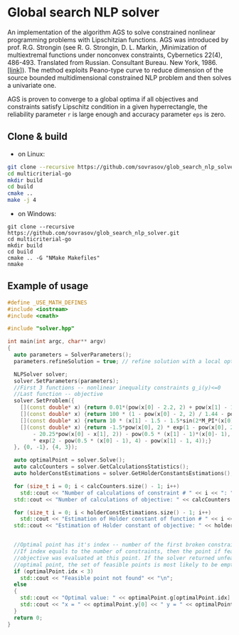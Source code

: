 # Global search NLP solver

An implementation of the algorithm AGS to solve constrained nonlinear programming problems with Lipschitzian functions. AGS was introduced by prof. R.G. Strongin (see R. G. Strongin, D. L. Markin, ,Minimization of multiextremal functions under nonconvex constraints, Cybernetics 22(4), 486-493. Translated from Russian. Consultant Bureau. New York, 1986. [[link]][paper]). The method exploits Peano-type curve to reduce dimension of the source bounded multidimensional constrained NLP problem and then solves a univariate one.

AGS is proven to converge to a global optima if all objectives and constraints satisfy Lipschitz condition in a given hyperrectangle, the reliability parameter `r` is large enough and accuracy parameter `eps` is zero.

## Clone & build
- on Linux:
```bash
git clone --recursive https://github.com/sovrasov/glob_search_nlp_solver.git
cd multicriterial-go
mkdir build
cd build
cmake ..
make -j 4
```
- on Windows:
```batch
git clone --recursive https://github.com/sovrasov/glob_search_nlp_solver.git
cd multicriterial-go
mkdir build
cd build
cmake .. -G "NMake Makefiles"
nmake
```
[paper]: https://www.tandfonline.com/doi/abs/10.1080/17442508908833568?journalCode=gssr19

## Example of usage
```C++
#define _USE_MATH_DEFINES
#include <iostream>
#include <cmath>

#include "solver.hpp"

int main(int argc, char** argv)
{
  auto parameters = SolverParameters();
  parameters.refineSolution = true; // refine solution with a local optimizer

  NLPSolver solver;
  solver.SetParameters(parameters);
  //First 3 functions -- nonlinear inequality constraints g_i(y)<=0
  //Last function -- objective
  solver.SetProblem({
    [](const double* x) {return 0.01*(pow(x[0] - 2.2, 2) + pow(x[1] - 1.2, 2) - 2.25);},
    [](const double* x) {return 100 * (1 - pow(x[0] - 2, 2) / 1.44 - pow(0.5*x[1], 2));},
    [](const double* x) {return 10 * (x[1] - 1.5 - 1.5*sin(2*M_PI*(x[0] - 1.75)));},
    [](const double* x) {return -1.5*pow(x[0], 2) * exp(1 - pow(x[0], 2)
        - 20.25*pow(x[0] - x[1], 2)) - pow(0.5 * (x[1] - 1)*(x[0]- 1), 4)
        * exp(2 - pow(0.5 * (x[0] - 1), 4) - pow(x[1] - 1, 4));}
  }, {0, -1}, {4, 3});

  auto optimalPoint = solver.Solve();
  auto calcCounters = solver.GetCalculationsStatistics();
  auto holderConstEstimations = solver.GetHolderConstantsEstimations();

  for (size_t i = 0; i < calcCounters.size() - 1; i++)
    std::cout << "Number of calculations of constraint # " << i << ": " << calcCounters[i] << "\n";
  std::cout << "Number of calculations of objective: " << calcCounters.back() << "\n";

  for (size_t i = 0; i < holderConstEstimations.size() - 1; i++)
    std::cout << "Estimation of Holder constant of function # " << i << ": " << holderConstEstimations[i] << "\n";
  std::cout << "Estimation of Holder constant of objective: " << holderConstEstimations.back() << "\n";


  //Optimal point has it's index -- number of the first broken constraint
  //If index equals to the number of constraints, then the point if feasible and
  //objective was evaluated at this point. If the solver returned unfeasible
  //optimal point, the set of feasible points is most likely to be empty.
  if (optimalPoint.idx < 3)
    std::cout << "Feasible point not found" << "\n";
  else
  {
    std::cout << "Optimal value: " << optimalPoint.g[optimalPoint.idx] << "\n";
    std::cout << "x = " << optimalPoint.y[0] << " y = " << optimalPoint.y[1] << "\n";
  }
  return 0;
}
```
